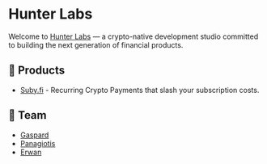 # Hunter Labs

Welcome to [Hunter Labs](https://hunterlabs.fi/) — a crypto-native development studio committed to building the next generation of financial products.

## 🚀 Products

- [Suby.fi](https://suby.fi/) - Recurring Crypto Payments that slash your subscription costs.

## 👥 Team

- [Gaspard](https://x.com/gaspardlezin)
- [Panagiotis](https://x.com/hellopath)
- [Erwan](https://x.com/reptinchain)

